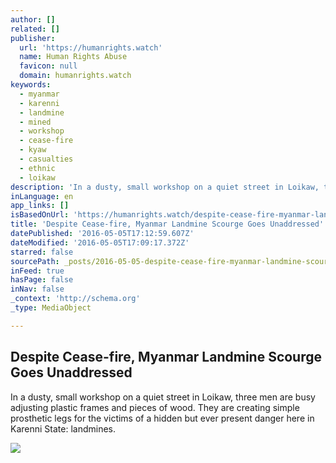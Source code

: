 ```yaml
---
author: []
related: []
publisher:
  url: 'https://humanrights.watch'
  name: Human Rights Abuse
  favicon: null
  domain: humanrights.watch
keywords:
  - myanmar
  - karenni
  - landmine
  - mined
  - workshop
  - cease-fire
  - kyaw
  - casualties
  - ethnic
  - loikaw
description: 'In a dusty, small workshop on a quiet street in Loikaw, three men are busy adjusting plastic frames and pieces of wood. They are creating simple prosthetic legs for the victims of a hidden but ever present danger here in Karenni State: landmines.'
inLanguage: en
app_links: []
isBasedOnUrl: 'https://humanrights.watch/despite-cease-fire-myanmar-landmine-scourge-goes-unaddressed/'
title: 'Despite Cease-fire, Myanmar Landmine Scourge Goes Unaddressed'
datePublished: '2016-05-05T17:12:59.607Z'
dateModified: '2016-05-05T17:09:17.372Z'
starred: false
sourcePath: _posts/2016-05-05-despite-cease-fire-myanmar-landmine-scourge-goes-unaddresse.md
inFeed: true
hasPage: false
inNav: false
_context: 'http://schema.org'
_type: MediaObject

---
```

<article style=""><h1>Despite Cease-fire, Myanmar Landmine Scourge Goes Unaddressed</h1><p>In a dusty, small workshop on a quiet street in Loikaw, three men are busy adjusting plastic frames and pieces of wood. They are creating simple prosthetic legs for the victims of a hidden but ever present danger here in Karenni State: landmines.</p><img src="https://s3.amazonaws.com/s-j-news/wp-content/uploads/2016/05/05083416/HR_May_5.jpg" /></article>